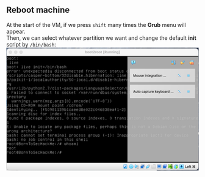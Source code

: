 ## Reboot machine

At the start of the VM, if we press `shift` many times the **Grub** menu will appear.<br>
Then, we can select whatever partition we want and change the default **init** script by `/bin/bash`:
![](img/boot.png)